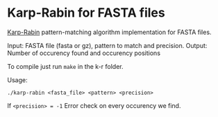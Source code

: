 # Karp-Rabin for FASTA files

[Karp-Rabin](http://www.engr.uconn.edu/~ywu/Courses/CSE5840F15/CSE5840F15-Lecture4.pdf)
pattern-matching algorithm implementation for FASTA files.

Input: FASTA file (fasta or gz), pattern to match and precision.
Output: Number of occurency found and occurency positions

To compile just run `make` in the k-r folder.

Usage:

```
./karp-rabin <fasta_file> <pattern> <precision>
```

If `<precision> = -1` Error check on every occurency we find.
